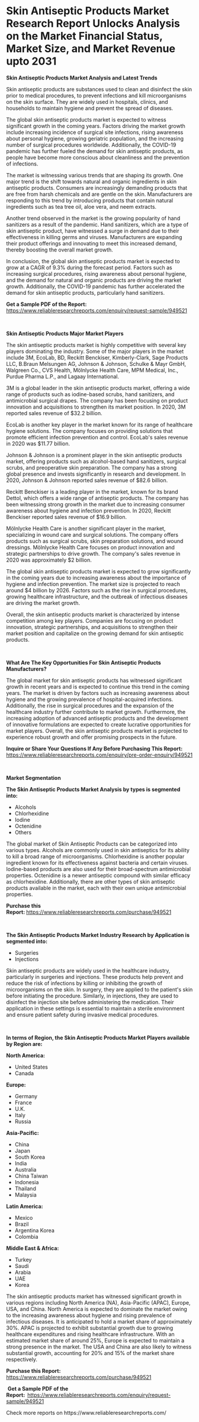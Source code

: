 <p><h1>Skin Antiseptic Products Market Research Report Unlocks Analysis on the Market Financial Status, Market Size, and Market Revenue upto 2031</h1></p><p><strong>Skin Antiseptic Products Market Analysis and Latest Trends</strong></p>
<p><p>Skin antiseptic products are substances used to clean and disinfect the skin prior to medical procedures, to prevent infections and kill microorganisms on the skin surface. They are widely used in hospitals, clinics, and households to maintain hygiene and prevent the spread of diseases.</p><p>The global skin antiseptic products market is expected to witness significant growth in the coming years. Factors driving the market growth include increasing incidence of surgical site infections, rising awareness about personal hygiene, growing geriatric population, and the increasing number of surgical procedures worldwide. Additionally, the COVID-19 pandemic has further fueled the demand for skin antiseptic products, as people have become more conscious about cleanliness and the prevention of infections.</p><p>The market is witnessing various trends that are shaping its growth. One major trend is the shift towards natural and organic ingredients in skin antiseptic products. Consumers are increasingly demanding products that are free from harsh chemicals and are gentle on the skin. Manufacturers are responding to this trend by introducing products that contain natural ingredients such as tea tree oil, aloe vera, and neem extracts.</p><p>Another trend observed in the market is the growing popularity of hand sanitizers as a result of the pandemic. Hand sanitizers, which are a type of skin antiseptic product, have witnessed a surge in demand due to their effectiveness in killing germs and viruses. Manufacturers are expanding their product offerings and innovating to meet this increased demand, thereby boosting the overall market growth.</p><p>In conclusion, the global skin antiseptic products market is expected to grow at a CAGR of 9.3% during the forecast period. Factors such as increasing surgical procedures, rising awareness about personal hygiene, and the demand for natural and organic products are driving the market growth. Additionally, the COVID-19 pandemic has further accelerated the demand for skin antiseptic products, particularly hand sanitizers.</p></p>
<p><strong>Get a Sample PDF of the Report:&nbsp;</strong> <a href="https://www.reliableresearchreports.com/enquiry/request-sample/949521">https://www.reliableresearchreports.com/enquiry/request-sample/949521</a></p>
<p>&nbsp;</p>
<p><strong>Skin Antiseptic Products Major Market Players</strong></p>
<p><p>The skin antiseptic products market is highly competitive with several key players dominating the industry. Some of the major players in the market include 3M, EcoLab, BD, Reckitt Benckiser, Kimberly-Clark, Sage Products LLC, B.Braun Melsungen AG, Johnson & Johnson, Schulke & Mayr GmbH, Walgreen Co., CVS Health, Mölnlycke Health Care, MPM Medical, Inc., Purdue Pharma L.P., and Lagaay International.</p><p>3M is a global leader in the skin antiseptic products market, offering a wide range of products such as iodine-based scrubs, hand sanitizers, and antimicrobial surgical drapes. The company has been focusing on product innovation and acquisitions to strengthen its market position. In 2020, 3M reported sales revenue of $32.2 billion.</p><p>EcoLab is another key player in the market known for its range of healthcare hygiene solutions. The company focuses on providing solutions that promote efficient infection prevention and control. EcoLab's sales revenue in 2020 was $11.77 billion.</p><p>Johnson & Johnson is a prominent player in the skin antiseptic products market, offering products such as alcohol-based hand sanitizers, surgical scrubs, and preoperative skin preparation. The company has a strong global presence and invests significantly in research and development. In 2020, Johnson & Johnson reported sales revenue of $82.6 billion.</p><p>Reckitt Benckiser is a leading player in the market, known for its brand Dettol, which offers a wide range of antiseptic products. The company has been witnessing strong growth in the market due to increasing consumer awareness about hygiene and infection prevention. In 2020, Reckitt Benckiser reported sales revenue of $16.9 billion.</p><p>Mölnlycke Health Care is another significant player in the market, specializing in wound care and surgical solutions. The company offers products such as surgical scrubs, skin preparation solutions, and wound dressings. Mölnlycke Health Care focuses on product innovation and strategic partnerships to drive growth. The company's sales revenue in 2020 was approximately $2 billion.</p><p>The global skin antiseptic products market is expected to grow significantly in the coming years due to increasing awareness about the importance of hygiene and infection prevention. The market size is projected to reach around $4 billion by 2026. Factors such as the rise in surgical procedures, growing healthcare infrastructure, and the outbreak of infectious diseases are driving the market growth.</p><p>Overall, the skin antiseptic products market is characterized by intense competition among key players. Companies are focusing on product innovation, strategic partnerships, and acquisitions to strengthen their market position and capitalize on the growing demand for skin antiseptic products.</p></p>
<p>&nbsp;</p>
<p><strong>What Are The Key Opportunities For Skin Antiseptic Products Manufacturers?</strong></p>
<p><p>The global market for skin antiseptic products has witnessed significant growth in recent years and is expected to continue this trend in the coming years. The market is driven by factors such as increasing awareness about hygiene and the growing prevalence of hospital-acquired infections. Additionally, the rise in surgical procedures and the expansion of the healthcare industry further contribute to market growth. Furthermore, the increasing adoption of advanced antiseptic products and the development of innovative formulations are expected to create lucrative opportunities for market players. Overall, the skin antiseptic products market is projected to experience robust growth and offer promising prospects in the future.</p></p>
<p><strong>Inquire or Share Your Questions If Any Before Purchasing This Report:</strong> <a href="https://www.reliableresearchreports.com/enquiry/pre-order-enquiry/949521">https://www.reliableresearchreports.com/enquiry/pre-order-enquiry/949521</a></p>
<p>&nbsp;</p>
<p><strong>Market Segmentation</strong></p>
<p><strong>The Skin Antiseptic Products Market Analysis by types is segmented into:</strong></p>
<p><ul><li>Alcohols</li><li>Chlorhexidine</li><li>Iodine</li><li>Octenidine</li><li>Others</li></ul></p>
<p><p>The global market of Skin Antiseptic Products can be categorized into various types. Alcohols are commonly used in skin antiseptics for its ability to kill a broad range of microorganisms. Chlorhexidine is another popular ingredient known for its effectiveness against bacteria and certain viruses. Iodine-based products are also used for their broad-spectrum antimicrobial properties. Octenidine is a newer antiseptic compound with similar efficacy as chlorhexidine. Additionally, there are other types of skin antiseptic products available in the market, each with their own unique antimicrobial properties.</p></p>
<p><strong>Purchase this Report:&nbsp;</strong><a href="https://www.reliableresearchreports.com/purchase/949521">https://www.reliableresearchreports.com/purchase/949521</a></p>
<p>&nbsp;</p>
<p><strong>The Skin Antiseptic Products Market Industry Research by Application is segmented into:</strong></p>
<p><ul><li>Surgeries</li><li>Injections</li></ul></p>
<p><p>Skin antiseptic products are widely used in the healthcare industry, particularly in surgeries and injections. These products help prevent and reduce the risk of infections by killing or inhibiting the growth of microorganisms on the skin. In surgery, they are applied to the patient's skin before initiating the procedure. Similarly, in injections, they are used to disinfect the injection site before administering the medication. Their application in these settings is essential to maintain a sterile environment and ensure patient safety during invasive medical procedures.</p></p>
<p>&nbsp;</p>
<p><strong>In terms of Region, the Skin Antiseptic Products Market Players available by Region are:</strong></p>
<p>
    <p> <strong> North America: </strong>
        <ul>
            <li>United States</li>
            <li>Canada</li>
        </ul>
        </p> 
    <p> <strong> Europe: </strong>
        <ul>
            <li>Germany</li>
            <li>France</li>
            <li>U.K.</li>
            <li>Italy</li>
            <li>Russia</li>
        </ul>
        </p> 
    <p> <strong> Asia-Pacific: </strong>
        <ul>
            <li>China</li>
            <li>Japan</li>
            <li>South Korea</li>
            <li>India</li>
            <li>Australia</li>
            <li>China Taiwan</li>
            <li>Indonesia</li>
            <li>Thailand</li>
            <li>Malaysia</li>
        </ul>
        </p> 
    <p> <strong> Latin America: </strong>
        <ul>
            <li>Mexico</li>
            <li>Brazil</li>
            <li>Argentina Korea</li>
            <li>Colombia</li>
        </ul>
        </p> 
    <p> <strong> Middle East & Africa: </strong>
        <ul>
            <li>Turkey</li>
            <li>Saudi</li>
            <li>Arabia</li>
            <li>UAE</li>
            <li>Korea</li>
        </ul>
    </p>
    </p>
<p><p>The skin antiseptic products market has witnessed significant growth in various regions including North America (NA), Asia-Pacific (APAC), Europe, USA, and China. North America is expected to dominate the market owing to the increasing awareness about hygiene and rising prevalence of infectious diseases. It is anticipated to hold a market share of approximately 30%. APAC is projected to exhibit substantial growth due to growing healthcare expenditures and rising healthcare infrastructure. With an estimated market share of around 25%, Europe is expected to maintain a strong presence in the market. The USA and China are also likely to witness substantial growth, accounting for 20% and 15% of the market share respectively.</p></p>
<p><strong>Purchase this Report: </strong><a href="https://www.reliableresearchreports.com/purchase/949521">https://www.reliableresearchreports.com/purchase/949521</a></p>
<p>&nbsp;<strong>Get a Sample PDF of the Report:&nbsp;&nbsp;</strong><a href="https://www.reliableresearchreports.com/enquiry/request-sample/949521">https://www.reliableresearchreports.com/enquiry/request-sample/949521</a></p>
<p><strong></strong></p>
<p>Check more reports on https://www.reliableresearchreports.com/</p>